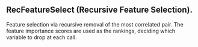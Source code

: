 ## RecFeatureSelect (Recursive Feature Selection). 

Feature selection via recursive removal of the most correlated pair. The feature importance scores are used as the rankings, deciding which variable to drop at each call.
